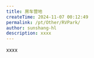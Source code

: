 ```yaml
---
title: 房车营地
createTime: 2024-11-07 00:12:49
permalink: /pt/Other/RVPark/
author: sunshang-hl
description: xxxx
---
```


xxxx